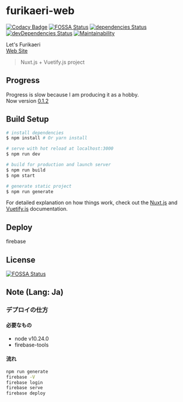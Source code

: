 # furikaeri-web
[![Codacy Badge](https://api.codacy.com/project/badge/Grade/cbb2daafec32460e99c92a83e23dd066)](https://app.codacy.com/app/tomatoaiu/Furikaeri?utm_source=github.com&utm_medium=referral&utm_content=tomatoaiu/Furikaeri&utm_campaign=badger)
[![FOSSA Status](https://app.fossa.io/api/projects/git%2Bgithub.com%2Ftomatoaiu%2FFurikaeri.svg?type=shield)](https://app.fossa.io/projects/git%2Bgithub.com%2Ftomatoaiu%2FFurikaeri?ref=badge_shield)
[![dependencies Status](https://david-dm.org/tomatoaiu/Furikaeri/status.svg)](https://david-dm.org/tomatoaiu/Furikaeri)
[![devDependencies Status](https://david-dm.org/tomatoaiu/Furikaeri/dev-status.svg)](https://david-dm.org/tomatoaiu/Furikaeri?type=dev)
[![Maintainability](https://api.codeclimate.com/v1/badges/6b60b08cc57b45ed0815/maintainability)](https://codeclimate.com/github/tomatoaiu/Furikaeri/maintainability)

Let's Furikaeri  
[Web Site](https://lets-furikaeri.firebaseapp.com/)
> Nuxt.js + Vuetify.js project

## Progress
Progress is slow because I am producing it as a hobby.  
Now version [0.1.2](https://github.com/tomatoaiu/Furikaeri/releases)  

## Build Setup

``` bash
# install dependencies
$ npm install # Or yarn install

# serve with hot reload at localhost:3000
$ npm run dev

# build for production and launch server
$ npm run build
$ npm start

# generate static project
$ npm run generate
```

For detailed explanation on how things work, check out the [Nuxt.js](https://github.com/nuxt/nuxt.js) and [Vuetify.js](https://vuetifyjs.com/) documentation.

## Deploy
firebase

## License
[![FOSSA Status](https://app.fossa.io/api/projects/git%2Bgithub.com%2Ftomatoaiu%2FFurikaeri.svg?type=large)](https://app.fossa.io/projects/git%2Bgithub.com%2Ftomatoaiu%2FFurikaeri?ref=badge_large)


## Note (Lang: Ja)

### デプロイの仕方

#### 必要なもの

- node v10.24.0
- firebase-tools

#### 流れ

```sh
npm run generate
firebase -V
firebase login
firebase serve
firebase deploy
```

